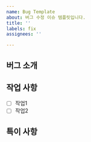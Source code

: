 ```yaml
---
name: Bug Template
about: 버그 수정 이슈 템플릿입니다.
title: ''
labels: fix
assignees: ''

---
```


## 버그 소개

## 작업 사항
- [ ] 작업1
- [ ] 작업2

## 특이 사항


<!-- 제목은 "~하기"로 작성 -->
<!-- 할당자, 프로젝트, 마일스톤 필수 -->
